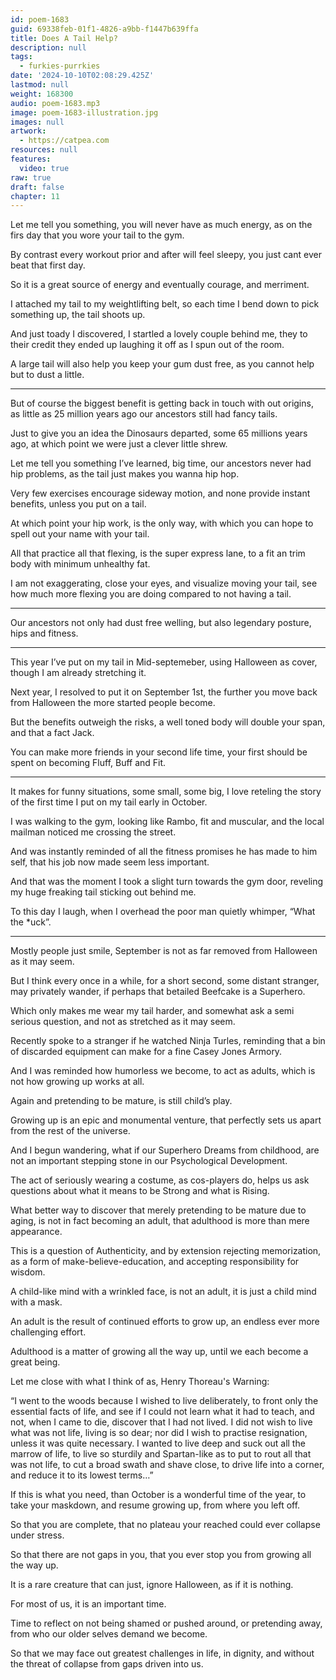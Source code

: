 ```yaml
---
id: poem-1683
guid: 69338feb-01f1-4826-a9bb-f1447b639ffa
title: Does A Tail Help?
description: null
tags:
  - furkies-purrkies
date: '2024-10-10T02:08:29.425Z'
lastmod: null
weight: 168300
audio: poem-1683.mp3
image: poem-1683-illustration.jpg
images: null
artwork:
  - https://catpea.com
resources: null
features:
  video: true
raw: true
draft: false
chapter: 11
---
```


Let me tell you something, you will never have as much energy,
as on the firs day that you wore your tail to the gym.

By contrast every workout prior and after will feel sleepy,
you just cant ever beat that first day.

So it is a great source of energy and eventually courage,
and merriment.

I attached my tail to my weightlifting belt,
so each time I bend down to pick something up, the tail shoots up.

And just toady I discovered, I startled a lovely couple behind me,
they to their credit they ended up laughing it off as I spun out of the room.

A large tail will also help you keep your gum dust free,
as you cannot help but to dust a little.

---

But of course the biggest benefit is getting back in touch with out origins,
as little as 25 million years ago our ancestors still had fancy tails.

Just to give you an idea the Dinosaurs departed,
some 65 millions years ago, at which point we were just a clever little shrew.

Let me tell you something I’ve learned, big time,
our ancestors never had hip problems, as the tail just makes you wanna hip hop.

Very few exercises encourage sideway motion,
and none provide instant benefits, unless you put on a tail.

At which point your hip work, is the only way,
with which you can hope to spell out your name with your tail.

All that practice all that flexing, is the super express lane,
to a fit an trim body with minimum unhealthy fat.

I am not exaggerating, close your eyes, and visualize moving your tail,
see how much more flexing you are doing compared to not having a tail.

---

Our ancestors not only had dust free welling,
but also legendary posture, hips and fitness.

---

This year I’ve put on my tail in Mid-septemeber,
using Halloween as cover, though I am already stretching it.

Next year, I resolved to put it on September 1st,
the further you move back from Halloween the more started people become.

But the benefits outweigh the risks,
a well toned body will double your span, and that a fact Jack.

You can make more friends in your second life time,
your first should be spent on becoming Fluff, Buff and Fit.

---

It makes for funny situations, some small, some big,
I love reteling the story of the first time I put on my tail early in October.

I was walking to the gym, looking like Rambo, fit and muscular,
and the local mailman noticed me crossing the street.

And was instantly reminded of all the fitness promises he has made to him self,
that his job now made seem less important.

And that was the moment I took a slight turn towards the gym door,
reveling my huge freaking tail sticking out behind me.

To this day I laugh, when I overhead the poor man quietly whimper,
“What the *uck”.

---

Mostly people just smile,
September is not as far removed from Halloween as it may seem.

But I think every once in a while, for a short second, some distant stranger,
may privately wander, if perhaps that betailed Beefcake is a Superhero.

Which only makes me wear my tail harder,
and somewhat ask a semi serious question, and not as stretched as it may seem.

Recently spoke to a stranger if he watched Ninja Turles,
reminding that a bin of discarded equipment can make for a fine Casey Jones Armory.

And I was reminded how humorless we become, to act as adults,
which is not how growing up works at all.

Again and pretending to be mature,
is still child’s play.

Growing up is an epic and monumental venture,
that perfectly sets us apart from the rest of the universe.

And I begun wandering, what if our Superhero Dreams from childhood,
are not an important stepping stone in our Psychological Development.

The act of seriously wearing a costume, as cos-players do,
helps us ask questions about what it means to be Strong and what is Rising.

What better way to discover that merely pretending to be mature due to aging,
is not in fact becoming an adult, that adulthood is more than mere appearance.

This is a question of Authenticity, and by extension rejecting memorization,
as a form of make-believe-education, and accepting responsibility for wisdom.

A child-like mind with a wrinkled face, is not an adult,
it is just a child mind with a mask.

An adult is the result of continued efforts to grow up,
an endless ever more challenging effort.

Adulthood is a matter of growing all the way up,
until we each become a great being.

Let me close with what I think of as,
Henry Thoreau's Warning:

“I went to the woods because I wished to live deliberately, to front only the essential facts of life, and see if I could not learn what it had to teach, and not, when I came to die, discover that I had not lived. I did not wish to live what was not life, living is so dear; nor did I wish to practise resignation, unless it was quite necessary. I wanted to live deep and suck out all the marrow of life, to live so sturdily and Spartan-like as to put to rout all that was not life, to cut a broad swath and shave close, to drive life into a corner, and reduce it to its lowest terms…”

If this is what you need, than October is a wonderful time of the year,
to take your maskdown, and resume growing up, from where you left off.

So that you are complete,
that no plateau your reached could ever collapse under stress.

So that there are not gaps in you,
that you ever stop you from growing all the way up.

It is a rare creature that can just,
ignore Halloween, as if it is nothing.

For most of us,
it is an important time.

Time to reflect on not being shamed or pushed around, or pretending away,
from who our older selves demand we become.

So that we may face out greatest challenges in life,
in dignity, and without the threat of collapse from gaps driven into us.
